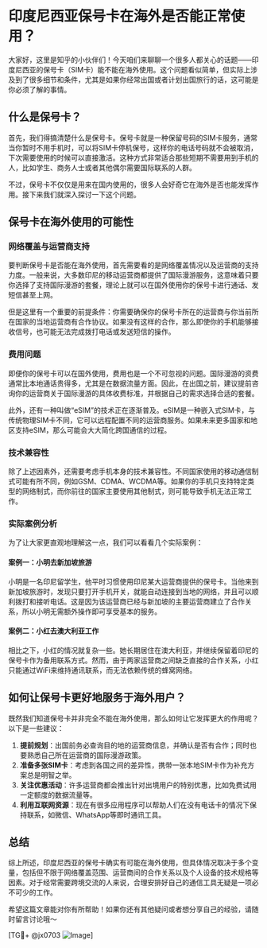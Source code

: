 # 印度尼西亚保号卡在海外是否能正常使用？

大家好，这里是知乎的小伙伴们！今天咱们来聊聊一个很多人都关心的话题——印度尼西亚的保号卡（SIM卡）能不能在海外使用。这个问题看似简单，但实际上涉及到了很多细节和条件，尤其是如果你经常出国或者计划出国旅行的话，这可能是你必须了解的事情。

## 什么是保号卡？

首先，我们得搞清楚什么是保号卡。保号卡就是一种保留号码的SIM卡服务，通常当你暂时不用手机时，可以将SIM卡停机保号，这样你的电话号码就不会被取消，下次需要使用的时候可以直接激活。这种方式非常适合那些短期不需要用到手机的人，比如学生、商务人士或者其他偶尔需要国际联系的人群。

不过，保号卡不仅仅是用来在国内使用的，很多人会好奇它在海外是否也能发挥作用。接下来我们就深入探讨一下这个问题。

## 保号卡在海外使用的可能性

### 网络覆盖与运营商支持

要判断保号卡是否能在海外使用，首先需要看的是网络覆盖情况以及运营商的支持力度。一般来说，大多数印尼的移动运营商都提供了国际漫游服务，这意味着只要你选择了支持国际漫游的套餐，理论上就可以在国外使用你的保号卡进行通话、发短信甚至上网。

但是这里有一个重要的前提条件：你需要确保你的保号卡所在的运营商与你当前所在国家的当地运营商有合作协议。如果没有这样的合作，那么即使你的手机能够接收信号，也可能无法完成拨打电话或发送短信的操作。

### 费用问题

即便你的保号卡可以在国外使用，费用也是一个不可忽视的问题。国际漫游的资费通常比本地通话贵得多，尤其是在数据流量方面。因此，在出国之前，建议提前咨询你的运营商关于国际漫游的具体收费标准，并根据自己的需求选择合适的套餐。

此外，还有一种叫做“eSIM”的技术正在逐渐普及。eSIM是一种嵌入式SIM卡，与传统物理SIM卡不同，它可以远程配置不同的运营商服务。如果未来更多国家和地区支持eSIM，那么可能会大大简化跨国通信的过程。

### 技术兼容性

除了上述因素外，还需要考虑手机本身的技术兼容性。不同国家使用的移动通信制式可能有所不同，例如GSM、CDMA、WCDMA等。如果你的手机只支持特定类型的网络制式，而你前往的国家主要使用其他制式，则可能导致手机无法正常工作。

### 实际案例分析

为了让大家更直观地理解这一点，我们可以看看几个实际案例：

#### 案例一：小明去新加坡旅游
小明是一名印尼留学生，他平时习惯使用印尼某大运营商提供的保号卡。当他来到新加坡旅游时，发现只要打开手机开关，就能自动连接到当地的网络，并且可以顺利拨打和接听电话。这是因为该运营商已经与新加坡的主要运营商建立了合作关系，所以小明无需额外操作即可享受基本的服务。

#### 案例二：小红去澳大利亚工作
相比之下，小红的情况就复杂一些。她长期居住在澳大利亚，并继续保留着印尼的保号卡作为备用联系方式。然而，由于两家运营商之间缺乏直接的合作关系，小红只能通过WiFi来维持通讯联系，而无法依赖传统的蜂窝网络。

## 如何让保号卡更好地服务于海外用户？

既然我们知道保号卡并非完全不能在海外使用，那么如何让它发挥更大的作用呢？以下是一些建议：

1. **提前规划**：出国前务必查询目的地的运营商信息，并确认是否有合作；同时也要熟悉自己所在运营商的国际漫游政策。
2. **准备多张SIM卡**：考虑到各国之间的差异性，携带一张本地SIM卡作为补充方案总是明智之举。
3. **关注优惠活动**：许多运营商都会推出针对出境用户的特别优惠，比如免费试用一定额度的数据流量等。
4. **利用互联网资源**：现在有很多应用程序可以帮助人们在没有电话卡的情况下保持联系，如微信、WhatsApp等即时通讯工具。

## 总结

综上所述，印度尼西亚的保号卡确实有可能在海外使用，但具体情况取决于多个变量，包括但不限于网络覆盖范围、运营商间的合作关系以及个人设备的技术规格等因素。对于经常需要跨境交流的人来说，合理安排好自己的通信工具无疑是一项必不可少的工作。

希望这篇文章能对你有所帮助！如果你还有其他疑问或者想分享自己的经验，请随时留言讨论哦～

[TG💪+ @jx0703 ![Image](https://github.com/user-attachments/assets/dbca1d08-cadb-493c-b0ec-ad6f7a83f270)]